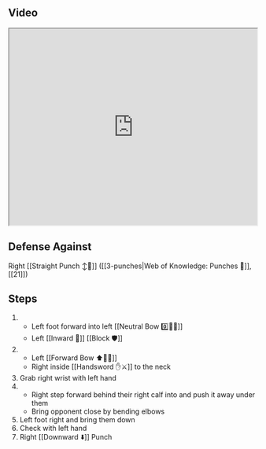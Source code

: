 ## Video

<iframe src="https://www.youtube.com/embed/kxzd2hrHOKc?start=291" width="100%" height="400"></iframe>

## Defense Against

Right [[Straight Punch ↕️👊]] ([[3-punches|Web of Knowledge: Punches 👊]], [[21]])

## Steps

1. - Left foot forward into left [[Neutral Bow 0️⃣🧍‍♂️]]
    - Left [[Inward 🔽]] [[Block 🛡️]]
2. - Left [[Forward Bow ⬆️🧍‍♂️]]
    - Right inside [[Handsword ✋⚔️]] to the neck
3. Grab right wrist with left hand
4. - Right step forward behind their right calf into and push it away under them
    - Bring opponent close by bending elbows
5. Left foot right and bring them down
6. Check with left hand
7. Right [[Downward ⬇️]] Punch